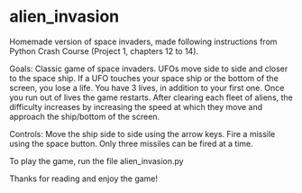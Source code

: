 # alien_invasion
Homemade version of space invaders, made following instructions from Python Crash Course (Project 1, chapters 12 to 14).

Goals:
Classic game of space invaders. UFOs move side to side and closer to the space ship. If a UFO touches your space ship or the
bottom of the screen, you lose a life. You have 3 lives, in addition to your first one. Once you run out of lives the game
restarts. After clearing each fleet of aliens, the difficulty increases by increasing the speed at which they move and approach
the ship/bottom of the screen.

Controls:
Move the ship side to side using the arrow keys.
Fire a missile using the space button. Only three missiles can be fired at a time.

To play the game, run the file alien_invasion.py

Thanks for reading and enjoy the game!
